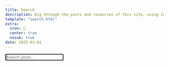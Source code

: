 ```yaml
---
title: Search
description: Dig through the posts and resources of this site, using [elasticlunr.js](http://elasticlunr.com/).
template: "search.html"
extra:
  icon: 🔎
  center: true
  nosub: true
date: 2025-01-01
---
```


<link rel="stylesheet" href="/blog-index.css">

<script src="/elasticlunr.min.js"></script>
<script src="/search_index.en.js"></script>
<script>
    document.addEventListener('DOMContentLoaded', function() {
        const idx = elasticlunr.Index.load(window.searchIndex);
        const searchIcon = document.getElementById('search')
        document.getElementById('footer').style.position = "absolute"
        document.getElementById('footer').style.bottom = "2em"
        document.getElementById('footer').style.left = "0%"
        prevPage = document.referrer ? document.referrer.split('/').pop() : "";
        searchIcon.innerHTML = `<a id="back" href="javascript:history.back()" alt="Back to ${prevPage}" title="Back to ${prevPage}">↩</a>`;

        document.getElementById('search-input').addEventListener('input', function() {
            const query = this.value;
            const results = idx.search(query, {
                fields: {
                    title: {boost: 2},
                    description: {boost: 2},
                    body: {boost: 1},
                },
                expand: true,
            });

            const resultsDiv = document.getElementById('search-results');
            resultsDiv.innerHTML = '';

            results.forEach(result => {
                const item = idx.documentStore.getDoc(result.ref);
                const element = document.createElement('div');
                let section = item.path.substring(item.path.indexOf('/') + 1, item.path.indexOf('/', item.path.indexOf('/') + 1));
                switch (section) {
                    case 'experiments':
                        section += " 🧪";
                        break;
                    case 'blog':
                    section += " 🗞️";
                        break;
                    case 'learn':
                    section += " 👨‍🏫";
                        break;
                    default:
                        section += " 👓";
                        break;
                }
                element.innerHTML = `
                  <div class="blog-card flex" style="text-align:left" onclick="location.href='${item.id}';" onmouseenter=""><div class="blog-details"><p> <span class="title">${item.title}  </span><span style="font-family:monospace;background:var(--a);color:var(--b);font-size:0.8em;border-radius:0.2em;padding:0.3em">${section}</span><br></p><div class="description"><p class="truncate" style="-webkit-line-clamp: 1;"><b> ${item.description} </b> ${item.body.slice(0,300)} <span class="read-on-container" style="padding-left:2em;"><i class="read-on">click to read ⇝</i></span></p></div></div></div>`;
                resultsDiv.appendChild(element);
            });
        });
        const searchInput = document.getElementById('search-input');
        searchInput.addEventListener('load', () => {
            const urlParams = new URLSearchParams(window.location.search);
            const query = urlParams.get('q');
            
            if (query) {
                searchInput.value = decodeURIComponent(query);
                searchInput.dispatchEvent(new Event('input'));
            }
        })
    });
    
</script>

<style>
.search-results {
--mask: linear-gradient(to bottom, 
      rgba(0,0,0, 0) 0,   rgba(0,0,0, 1) 7%,   rgba(0,0,0, 1) 80%, 
      rgba(0,0,0, 0) 95%, rgba(0,0,0, 0) 0
  ) 100% 50% / 100% 100% repeat-x;
  mask: var(--mask);
}


</style>

<div class="searchContainer">
            <input class="form-control" type="search" id="search-input" name="search" placeholder="Search posts..." autofocus>
            <div id="search-results" class="search-results" style="max-height:57vh;min-height:57vh;overflow-y:scroll; scrollbar-color: var(--a) var(--b); position: relative;padding-bottom:6em;padding-top:2em;">
                <style>
                    .search-results::-webkit-scrollbar {
                        width: 8px;
                    }
                    .search-results::-webkit-scrollbar-track {
                        background: var(--b);
                    }
                    .search-results::-webkit-scrollbar-thumb {
                        background: var(--a);
                        border-radius: 4px;
                    }
                </style>
            </div>
        </div>
